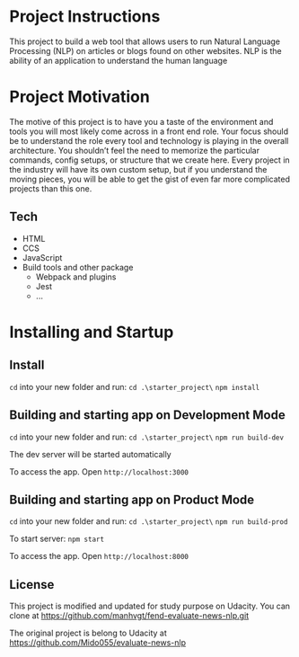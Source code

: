 # Project Instructions
This project to build a web tool that allows users to run Natural Language Processing (NLP) on articles or blogs found on other websites. NLP is the ability of an application to understand the human language

# Project Motivation
The motive of this project is to have you a taste of the environment and tools you will most likely come across in a front end role. Your focus should be to understand the role every tool and technology is playing in the overall architecture. You shouldn’t feel the need to memorize the particular commands, config setups, or structure that we create here. Every project in the industry will have its own custom setup, but if you understand the moving pieces, you will be able to get the gist of even far more complicated projects than this one.

## Tech
- HTML
- CCS
- JavaScript
- Build tools and other package
    + Webpack and plugins
    + Jest
    + ...

# Installing and Startup 
## Install
`cd` into your new folder and run:
`cd .\starter_project\`
`npm install`

## Building and starting app on Development Mode
`cd` into your new folder and run:
`cd .\starter_project\`
`npm run build-dev`

The dev server will be started automatically

To access the app. Open `http://localhost:3000`

## Building and starting app on Product Mode
`cd` into your new folder and run:
`cd .\starter_project\`
`npm run build-prod`

To start server:
`npm start`

To access the app. Open `http://localhost:8000`

## License
This project is modified and updated for study purpose on Udacity. 
You can clone at https://github.com/manhvgt/fend-evaluate-news-nlp.git

The original project is belong to Udacity at https://github.com/Mido055/evaluate-news-nlp
